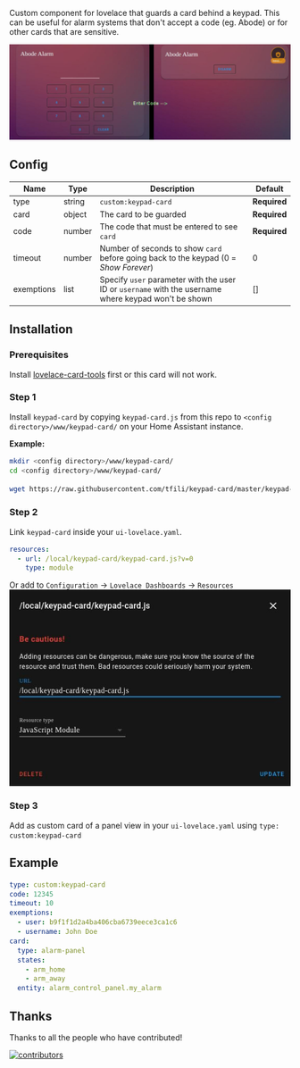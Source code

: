 Custom component for lovelace that guards a card behind a keypad. This can be useful for alarm systems that don't accept a code (eg. Abode) or for other cards that are sensitive.

![Screenshot](/images/keypad.jpeg)

## Config

| Name | Type | Description | Default
| ---- | ---- | ----------- | -------
| type | string | `custom:keypad-card` | **Required**
| card | object | The card to be guarded | **Required**
| code | number | The code that must be entered to see `card` | **Required**
| timeout | number | Number of seconds to show `card` before going back to the keypad (0 = _Show Forever_) | 0
| exemptions | list | Specify `user` parameter with the user ID or `username` with the username where keypad won't be shown | []

## Installation

### Prerequisites

Install [lovelace-card-tools](https://github.com/thomasloven/lovelace-card-tools) first or this card will not work.

### Step 1

Install `keypad-card` by copying `keypad-card.js` from this repo to `<config directory>/www/keypad-card/` on your Home Assistant instance.

**Example:**

```bash
mkdir <config directory>/www/keypad-card/
cd <config directory>/www/keypad-card/

wget https://raw.githubusercontent.com/tfili/keypad-card/master/keypad-card.js
```

### Step 2

Link `keypad-card` inside your `ui-lovelace.yaml`.

```yaml
resources:
  - url: /local/keypad-card/keypad-card.js?v=0
    type: module
```

Or add to `Configuration` -> `Lovelace Dashboards` -> `Resources`
![Add Resource](/images/add-resource.jpeg)

### Step 3

Add as custom card of a panel view in your `ui-lovelace.yaml` using `type: custom:keypad-card`

## Example
```yaml
type: custom:keypad-card
code: 12345
timeout: 10
exemptions:
  - user: b9f1f1d2a4ba406cba6739eece3ca1c6
  - username: John Doe
card:
  type: alarm-panel
  states:
    - arm_home
    - arm_away
  entity: alarm_control_panel.my_alarm
```

## Thanks

Thanks to all the people who have contributed!

[![contributors](https://contributors-img.web.app/image?repo=tfili/keypad-card)](https://github.com/tfili/keypad-card/graphs/contributors)
